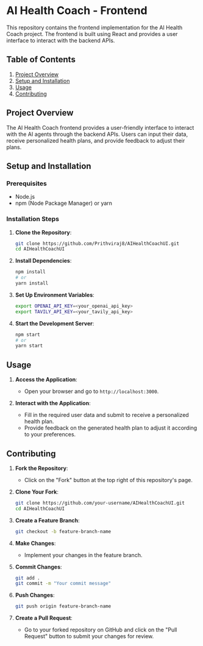# AI Health Coach - Frontend

This repository contains the frontend implementation for the AI Health Coach project. The frontend is built using React and provides a user interface to interact with the backend APIs.

## Table of Contents

1. [Project Overview](#project-overview)
2. [Setup and Installation](#setup-and-installation)
3. [Usage](#usage)
4. [Contributing](#contributing)

## Project Overview

The AI Health Coach frontend provides a user-friendly interface to interact with the AI agents through the backend APIs. Users can input their data, receive personalized health plans, and provide feedback to adjust their plans.

## Setup and Installation

### Prerequisites

- Node.js
- npm (Node Package Manager) or yarn

### Installation Steps

1. **Clone the Repository**:
    ```bash
    git clone https://github.com/Prithviraj8/AIHealthCoachUI.git
    cd AIHealthCoachUI
    ```

2. **Install Dependencies**:
    ```bash
    npm install
    # or
    yarn install
    ```

3. **Set Up Environment Variables**:
    ```bash
    export OPENAI_API_KEY=<your_openai_api_key>
    export TAVILY_API_KEY=<your_tavily_api_key>
   ```

4. **Start the Development Server**:
    ```bash
    npm start
    # or
    yarn start
    ```

## Usage

1. **Access the Application**:
    - Open your browser and go to `http://localhost:3000`.

2. **Interact with the Application**:
    - Fill in the required user data and submit to receive a personalized health plan.
    - Provide feedback on the generated health plan to adjust it according to your preferences.

## Contributing

1. **Fork the Repository**:
    - Click on the "Fork" button at the top right of this repository's page.

2. **Clone Your Fork**:
    ```bash
    git clone https://github.com/your-username/AIHealthCoachUI.git
    cd AIHealthCoachUI
    ```

3. **Create a Feature Branch**:
    ```bash
    git checkout -b feature-branch-name
    ```

4. **Make Changes**:
    - Implement your changes in the feature branch.

5. **Commit Changes**:
    ```bash
    git add .
    git commit -m "Your commit message"
    ```

6. **Push Changes**:
    ```bash
    git push origin feature-branch-name
    ```

7. **Create a Pull Request**:
    - Go to your forked repository on GitHub and click on the "Pull Request" button to submit your changes for review.
